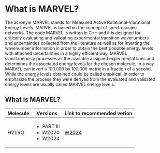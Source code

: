 # What is MARVEL?

The acronym MARVEL stands for Measured Active Rotational-Vibrational Energy Levels. MARVEL is based on the concept of spectroscopic networks. The code MARVEL is written in C++ and it is designed for 
critically evaluating and validating experimental transition wavenumbers and uncertainties collected from the literature as well as for inverting the wavenumber information in order to obtain the best 
possible energy levels with attached uncertainties in a highly efficient way. MARVEL simultaneously processes all the available assigned experimental lines and determines the associated energy levels for 
the chosen molecule. In a way MARVEL can invert a 100,000 by 100,000 matrix in a fraction of a second. While the energy levels obtained could be called empirical, in order to emphasize the process they 
were derived from the evaluated and validated energy levels are usually called MARVEL energy levels.

## What is MARVEL?


| Molecule | Versions | Link to recommended verion |
| ------------- | ------------- |------------- |
| H216O | <ul><li>PART III</li><li>W2020</li><li>W2024</li></ul> | [W2024](https://github.com/furtibu/MARVEL/tree/main/H2O/H216O/W2024)
